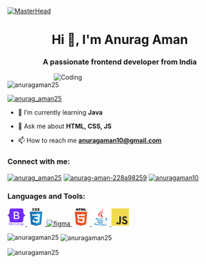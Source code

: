 [![MasterHead](https://user-images.githubusercontent.com/90236635/232446433-d5540fa2-fe28-4bb8-b929-cdb51fe61336.gif)](https://anuragaman25.io)
<h1 align="center">Hi 👋, I'm Anurag Aman</h1>
<h3 align="center">A passionate frontend developer from India</h3>
<img align="right" alt="Coding" width="400" src="https://cdn.dribbble.com/users/1162077/screenshots/3848914/programmer.gif">

<p align="left"> <img src="https://komarev.com/ghpvc/?username=anuragaman25&label=Profile%20views&color=0e75b6&style=flat" alt="anuragaman25" /> </p>

<p align="left"> <a href="https://twitter.com/anurag_aman25" target="blank"><img src="https://img.shields.io/twitter/follow/anurag_aman25?logo=twitter&style=for-the-badge" alt="anurag_aman25" /></a> </p>

- 🌱 I’m currently learning **Java**

- 💬 Ask me about **HTML, CSS, JS**

- 📫 How to reach me **anuragaman10@gmail.com**

<h3 align="left">Connect with me:</h3>
<p align="left">
<a href="https://twitter.com/anurag_aman25" target="blank"><img align="center" src="https://raw.githubusercontent.com/rahuldkjain/github-profile-readme-generator/master/src/images/icons/Social/twitter.svg" alt="anurag_aman25" height="30" width="40" /></a>
<a href="https://linkedin.com/in/anurag-aman-228a98259" target="blank"><img align="center" src="https://raw.githubusercontent.com/rahuldkjain/github-profile-readme-generator/master/src/images/icons/Social/linked-in-alt.svg" alt="anurag-aman-228a98259" height="30" width="40" /></a>
<a href="https://www.hackerrank.com/anuragaman10" target="blank"><img align="center" src="https://raw.githubusercontent.com/rahuldkjain/github-profile-readme-generator/master/src/images/icons/Social/hackerrank.svg" alt="anuragaman10" height="30" width="40" /></a>
</p>

<h3 align="left">Languages and Tools:</h3>
<p align="left"> <a href="https://getbootstrap.com" target="_blank" rel="noreferrer"> <img src="https://raw.githubusercontent.com/devicons/devicon/master/icons/bootstrap/bootstrap-plain-wordmark.svg" alt="bootstrap" width="40" height="40"/> </a> <a href="https://www.w3schools.com/css/" target="_blank" rel="noreferrer"> <img src="https://raw.githubusercontent.com/devicons/devicon/master/icons/css3/css3-original-wordmark.svg" alt="css3" width="40" height="40"/> </a> <a href="https://www.figma.com/" target="_blank" rel="noreferrer"> <img src="https://www.vectorlogo.zone/logos/figma/figma-icon.svg" alt="figma" width="40" height="40"/> </a> <a href="https://www.w3.org/html/" target="_blank" rel="noreferrer"> <img src="https://raw.githubusercontent.com/devicons/devicon/master/icons/html5/html5-original-wordmark.svg" alt="html5" width="40" height="40"/> </a> <a href="https://www.java.com" target="_blank" rel="noreferrer"> <img src="https://raw.githubusercontent.com/devicons/devicon/master/icons/java/java-original.svg" alt="java" width="40" height="40"/> </a> <a href="https://developer.mozilla.org/en-US/docs/Web/JavaScript" target="_blank" rel="noreferrer"> <img src="https://raw.githubusercontent.com/devicons/devicon/master/icons/javascript/javascript-original.svg" alt="javascript" width="40" height="40"/> </a> </p>

<p><img align="left" src="https://github-readme-stats.vercel.app/api/top-langs?username=anuragaman25&show_icons=true&locale=en&layout=compact" alt="anuragaman25" /></p>

<p>&nbsp;<img align="center" src="https://github-readme-stats.vercel.app/api?username=anuragaman25&show_icons=true&locale=en" alt="anuragaman25" /></p>

<p><img align="center" src="https://github-readme-streak-stats.herokuapp.com/?user=anuragaman25&" alt="anuragaman25" /></p>
